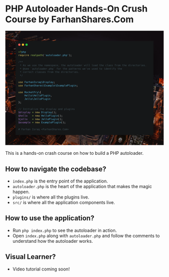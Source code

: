 # PHP Autoloader Hands-On Crush Course by FarhanShares.Com

![PHP Autoloader Hands-On Crush Course by FarhanShares.Com](screenshot.png "Screenshot of the application")

This is a hands-on crash course on how to build a PHP autoloader.

## How to navigate the codebase?

- `index.php` is the entry point of the application.
- `autoloader.php` is the heart of the application that makes the magic happen.
- `plugins/` is where all the plugins live.
- `src/` is where all the application components live.

## How to use the application?

- Run `php index.php` to see the autoloader in action.
- Open `index.php` along with `autoloader.php` and follow the comments to understand how the autoloader works.

## Visual Learner?

- Video tutorial coming soon!
<!-- - Watch the video tutorial on [YouTube](https://www.youtube.com/watch?v=) -->
